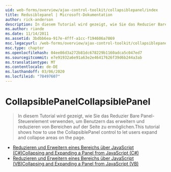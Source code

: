 ```yaml
---
uid: web-forms/overview/ajax-control-toolkit/collapsiblepanel/index
title: Redusiblepanel | Microsoft-Dokumentation
author: rick-anderson
description: In diesem Tutorial wird gezeigt, wie Sie das Reduzier Bare Panel-Steuerelement verwenden, um Benutzern das erweitern und reduzieren von Bereichen auf der Seite zu ermöglichen.
ms.author: riande
ms.date: 11/14/2011
ms.assetid: 3bdbb6ea-917e-4fff-a1cc-f194606a7869
msc.legacyurl: /web-forms/overview/ajax-control-toolkit/collapsiblepanel
msc.type: chapter
ms.openlocfilehash: 04ee86d3a272b81dc678229b1160adca5c047ed7
ms.sourcegitcommit: e7e91932a6e91a63e2e46417626f39d6b244a3ab
ms.translationtype: MT
ms.contentlocale: de-DE
ms.lasthandoff: 03/06/2020
ms.locfileid: "78497607"
---
```

# <a name="collapsiblepanel"></a><span data-ttu-id="fd6bd-103">CollapsiblePanel</span><span class="sxs-lookup"><span data-stu-id="fd6bd-103">CollapsiblePanel</span></span>

> <span data-ttu-id="fd6bd-104">In diesem Tutorial wird gezeigt, wie Sie das Reduzier Bare Panel-Steuerelement verwenden, um Benutzern das erweitern und reduzieren von Bereichen auf der Seite zu ermöglichen.</span><span class="sxs-lookup"><span data-stu-id="fd6bd-104">This tutorial shows how to use the CollapsiblePanel control to let users expand and collapse areas on the page.</span></span>

- [<span data-ttu-id="fd6bd-105">Reduzieren und Erweitern eines Bereichs über JavaScript (C#)</span><span class="sxs-lookup"><span data-stu-id="fd6bd-105">Collapsing and Expanding a Panel from JavaScript (C#)</span></span>](collapsing-and-expanding-a-panel-from-javascript-cs.md)
- [<span data-ttu-id="fd6bd-106">Reduzieren und Erweitern eines Bereichs über JavaScript (VB)</span><span class="sxs-lookup"><span data-stu-id="fd6bd-106">Collapsing and Expanding a Panel from JavaScript (VB)</span></span>](collapsing-and-expanding-a-panel-from-javascript-vb.md)
